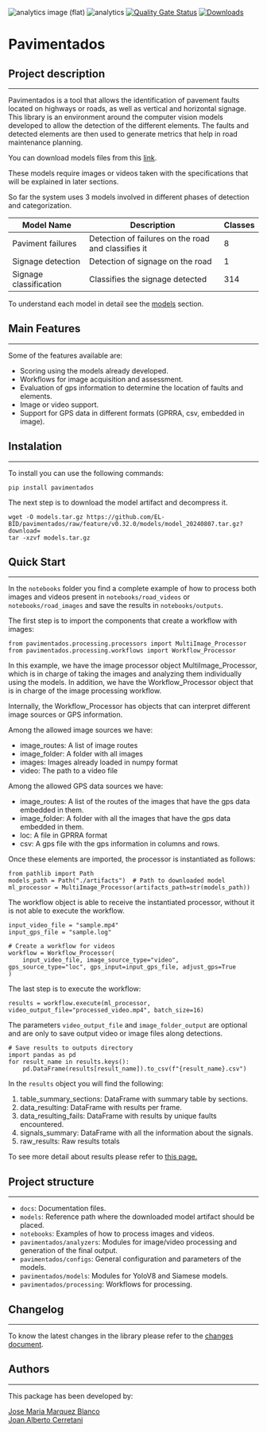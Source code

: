 ![analytics image (flat)](https://raw.githubusercontent.com/vitr/google-analytics-beacon/master/static/badge-flat.gif)
![analytics](https://www.google-analytics.com/collect?v=1&cid=555&t=pageview&ec=repo&ea=open&dp=/pavimentados/readme&dt=&tid=UA-4677001-16)
[![Quality Gate Status](https://sonarcloud.io/api/project_badges/measure?project=EL-BID_pavimentados&metric=alert_status)](https://sonarcloud.io/summary/new_code?id=EL-BID_pavimentados)
[![Downloads](https://pepy.tech/badge/pavimentados)](https://pepy.tech/project/pavimentados)
# Pavimentados

## Project description
---

Pavimentados is a tool that allows the identification of pavement faults located on highways or roads, as well as vertical and horizontal signage. 
This library is an environment around the computer vision models developed to allow the detection of the different elements. 
The faults and detected elements are then used to generate metrics that help in road maintenance planning.

You can download models files from this [link](https://github.com/EL-BID/pavimentados/raw/feature/v0.32.0/models/model_20240818.tar.gz?download=).

These models require images or videos taken with the specifications that will be explained in later sections. 

So far the system uses 3 models involved in different phases of detection and categorization.

| Model Name             | Description                                         | Classes |
|------------------------|---------------------------------------------------- |---------|
| Paviment failures      | Detection of failures on the road and classifies it | 8       |
| Signage detection      | Detection of signage on the road                    | 1       |
| Signage classification | Classifies the signage detected                     | 314     |

To understand each model in detail see the [models](docs/MODELS.md) section.

## Main Features
---

Some of the features available are:

- Scoring using the models already developed.
- Workflows for image acquisition and assessment.
- Evaluation of gps information to determine the location of faults and elements.
- Image or video support.
- Support for GPS data in different formats (GPRRA, csv, embedded in image).

## Instalation
---

To install you can use the following commands:

```
pip install pavimentados
```

The next step is to download the model artifact and decompress it.

```
wget -O models.tar.gz https://github.com/EL-BID/pavimentados/raw/feature/v0.32.0/models/model_20240807.tar.gz?download=
tar -xzvf models.tar.gz
```

## Quick Start
---

In the `notebooks` folder you find a complete example of how to process both images and videos present
in `notebooks/road_videos` or `notebooks/road_images` and save the results in `notebooks/outputs`.

The first step is to import the components that create a workflow with images:
```
from pavimentados.processing.processors import MultiImage_Processor
from pavimentados.processing.workflows import Workflow_Processor
```

In this example, we have the image processor object MultiImage_Processor, which is in charge of taking the images and analyzing them individually using the models. In addition, we have the Workflow_Processor object that 
is in charge of the image processing workflow. 

Internally, the Workflow_Processor has objects that can interpret different image sources or GPS information. 

Among the allowed image sources we have:

 - image_routes: A list of image routes
 - image_folder: A folder with all images
 - images: Images already loaded in numpy format
 - video: The path to a video file

Among the allowed GPS data sources we have:

 - image_routes: A list of the routes of the images that have the gps data embedded in them.
 - image_folder: A folder with all the images that have the gps data embedded in them.
 - loc: A file in GPRRA format
 - csv: A gps file with the gps information in columns and rows.

Once these elements are imported, the processor is instantiated as follows:

```
from pathlib import Path
models_path = Path("./artifacts")  # Path to downloaded model
ml_processor = MultiImage_Processor(artifacts_path=str(models_path))
```

The workflow object is able to receive the instantiated processor, without it is not able to execute the workflow.

```
input_video_file = "sample.mp4"
input_gps_file = "sample.log"

# Create a workflow for videos
workflow = Workflow_Processor(
    input_video_file, image_source_type="video", gps_source_type="loc", gps_input=input_gps_file, adjust_gps=True
)
```

The last step is to execute the workflow:

```
results = workflow.execute(ml_processor, video_output_file="processed_video.mp4", batch_size=16)
```

The parameters `video_output_file` and `image_folder_output` are optional and are only to save output video or image 
files along detections.

```
# Save results to outputs directory
import pandas as pd
for result_name in results.keys():
    pd.DataFrame(results[result_name]).to_csv(f"{result_name}.csv")
```

In the `results` object you will find the following:

 1. table_summary_sections: DataFrame with summary table by sections.
 2. data_resulting: DataFrame with results per frame.
 3. data_resulting_fails: DataFrame with results by unique faults encountered.
 4. signals_summary: DataFrame with all the information about the signals.
 5. raw_results: Raw results totals

To see more detail about results please refer to [this page.](docs%2Fresults.md)


## Project structure
---
* `docs`: Documentation files.
* `models`: Reference path where the downloaded model artifact should be placed. 
* `notebooks`: Examples of how to process images and videos.
* `pavimentados/analyzers`: Modules for image/video processing and generation of the final output.
* `pavimentados/configs`: General configuration and parameters of the models.
* `pavimentados/models`: Modules for YoloV8 and Siamese models.
* `pavimentados/processing`: Workflows for processing.


## Changelog
---
To know the latest changes in the library please refer to the [changes document](docs/CHANGELOG.md).


## Authors
---

This package has been developed by:

<a href="https://github.com/J0s3M4rqu3z" target="blank">Jose Maria Marquez Blanco</a>
<br/>
<a href="https://www.linkedin.com/in/joancerretani/" target="blank">Joan Alberto Cerretani</a>
